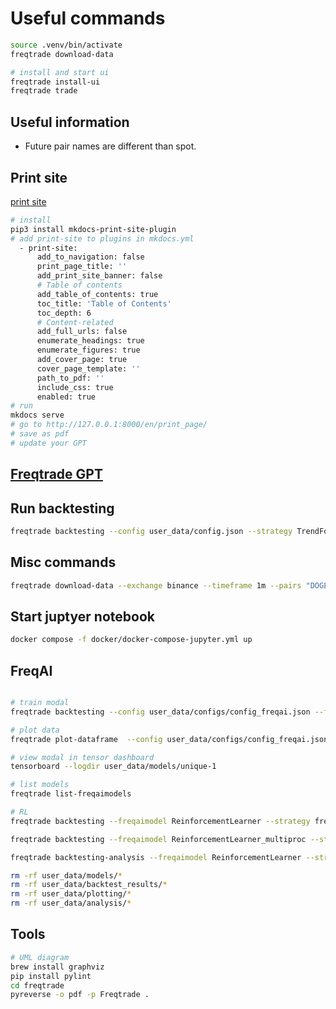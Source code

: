 # Useful commands

```sh
source .venv/bin/activate
freqtrade download-data

# install and start ui
freqtrade install-ui
freqtrade trade
```

## Useful information

- Future pair names are different than spot.

## Print site

[print site](https://timvink.github.io/mkdocs-print-site-plugin/print_page.html)

```sh
# install
pip3 install mkdocs-print-site-plugin
# add print-site to plugins in mkdocs.yml
  - print-site:
      add_to_navigation: false
      print_page_title: ''
      add_print_site_banner: false
      # Table of contents
      add_table_of_contents: true
      toc_title: 'Table of Contents'
      toc_depth: 6
      # Content-related
      add_full_urls: false
      enumerate_headings: true
      enumerate_figures: true
      add_cover_page: true
      cover_page_template: ''
      path_to_pdf: ''
      include_css: true
      enabled: true
# run
mkdocs serve
# go to http://127.0.0.1:8000/en/print_page/
# save as pdf
# update your GPT
```

## [Freqtrade GPT](https://chatgpt.com/g/g-JfyoeJta0-freqtrade-advisor)

## Run backtesting

```sh
freqtrade backtesting --config user_data/config.json --strategy TrendFollowingStrategy
```

## Misc commands

```sh
freqtrade download-data --exchange binance --timeframe 1m --pairs "DOGE/USDT:USDT" "XRP/USDT:USDT" "BTC/USDT:USDT" "ETH/USDT:USDT" --timerange 20240101-20250101
```

## Start juptyer notebook

```sh
docker compose -f docker/docker-compose-jupyter.yml up
```

## FreqAI

```sh

# train modal
freqtrade backtesting --config user_data/configs/config_freqai.json --freqaimodel XGBoostRegressor --strategy FreqaiExampleStrategy --timerange 20240601-20240701

# plot data
freqtrade plot-dataframe  --config user_data/configs/config_freqai.json --freqaimodel XGBoostRegressor --strategy FreqaiExampleStrategy --timerange 20240615-20240701

# view modal in tensor dashboard
tensorboard --logdir user_data/models/unique-1

# list models
freqtrade list-freqaimodels

# RL 
freqtrade backtesting --freqaimodel ReinforcementLearner --strategy freqai_rl_test_strat  --config user_data/configs/config_freqai_rl.json --timerange 20240601-20240701 --logfile --cache none --export signals

freqtrade backtesting --freqaimodel ReinforcementLearner_multiproc --strategy freqai_rl_test_strat  --config user_data/configs/config_freqai_rl.json --timerange 20240601-20240701

freqtrade backtesting-analysis --freqaimodel ReinforcementLearner --strategy freqai_rl_test_strat  --config user_data/configs/config_freqai_rl.json --timerange 20240601-2024070 --analysis-groups 0 1 2 3 4 5

rm -rf user_data/models/* 
rm -rf user_data/backtest_results/*
rm -rf user_data/plotting/*
rm -rf user_data/analysis/*
```

## Tools

```sh
# UML diagram
brew install graphviz
pip install pylint
cd freqtrade
pyreverse -o pdf -p Freqtrade .
```
